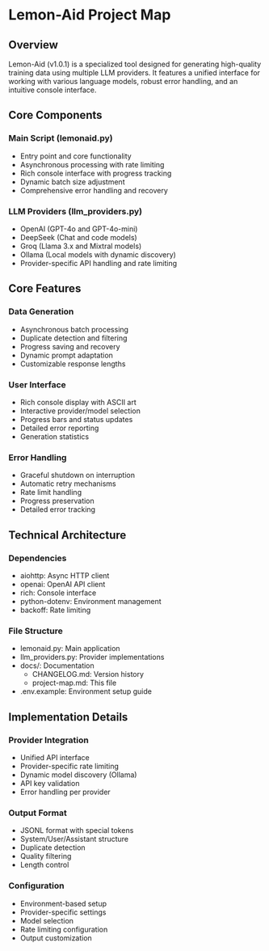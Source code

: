 # Lemon-Aid Project Map

## Overview
Lemon-Aid (v1.0.1) is a specialized tool designed for generating high-quality training data using multiple LLM providers. It features a unified interface for working with various language models, robust error handling, and an intuitive console interface.

## Core Components

### Main Script (lemonaid.py)
- Entry point and core functionality
- Asynchronous processing with rate limiting
- Rich console interface with progress tracking
- Dynamic batch size adjustment
- Comprehensive error handling and recovery

### LLM Providers (llm_providers.py)
- OpenAI (GPT-4o and GPT-4o-mini)
- DeepSeek (Chat and code models)
- Groq (Llama 3.x and Mixtral models)
- Ollama (Local models with dynamic discovery)
- Provider-specific API handling and rate limiting

## Core Features

### Data Generation
- Asynchronous batch processing
- Duplicate detection and filtering
- Progress saving and recovery
- Dynamic prompt adaptation
- Customizable response lengths

### User Interface
- Rich console display with ASCII art
- Interactive provider/model selection
- Progress bars and status updates
- Detailed error reporting
- Generation statistics

### Error Handling
- Graceful shutdown on interruption
- Automatic retry mechanisms
- Rate limit handling
- Progress preservation
- Detailed error tracking

## Technical Architecture

### Dependencies
- aiohttp: Async HTTP client
- openai: OpenAI API client
- rich: Console interface
- python-dotenv: Environment management
- backoff: Rate limiting

### File Structure
- lemonaid.py: Main application
- llm_providers.py: Provider implementations
- docs/: Documentation
  - CHANGELOG.md: Version history
  - project-map.md: This file
- .env.example: Environment setup guide

## Implementation Details

### Provider Integration
- Unified API interface
- Provider-specific rate limiting
- Dynamic model discovery (Ollama)
- API key validation
- Error handling per provider

### Output Format
- JSONL format with special tokens
- System/User/Assistant structure
- Duplicate detection
- Quality filtering
- Length control

### Configuration
- Environment-based setup
- Provider-specific settings
- Model selection
- Rate limiting configuration
- Output customization 